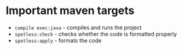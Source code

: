 
# Important maven targets

* `compile exec:java` - compiles and runs the project
* `spotless:check` - checks whether the code is formatted properly
* `spotless:apply` - formats the code

